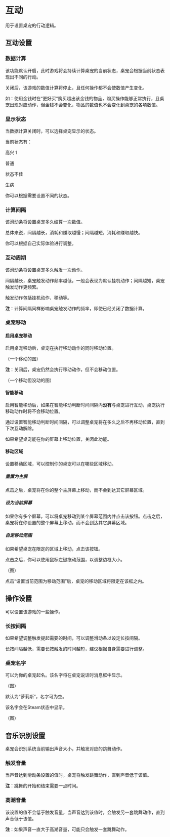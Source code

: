 # 互动

用于设置桌宠的行动逻辑。



## 互动设置



### 数据计算

该功能默认开启，此时游戏将会持续计算桌宠的当前状态，桌宠会根据当前状态表现出不同的行动。

关闭后，该游戏的数值计算将停止，且任何操作都不会使数值产生变化。

如：使用金钱时在“更好买”购买超出该金钱的物品，购买操作能够正常执行，且桌宠出现对应动作，但金钱不会变化，物品的数值也不会变化到桌宠的各项数值。



### 显示状态

当数据计算关闭时，可以选择桌宠显示的状态。

当前状态有：

高兴		1

普通

状态不佳

生病

你可以根据需要设置不同的状态。



### 计算间隔

该滑动条将设置桌宠多久结算一次数值。

总体来说，间隔越长，消耗和赚取越慢；间隔越短，消耗和赚取越快。

你可以根据自己实际体验进行调整。



### 互动周期

该滑动条将设置桌宠多久触发一次动作。

间隔越长，桌宠触发动作频率越低，一般会表现为默认挂机动作；间隔越短，桌宠触发动作更频繁。

触发动作包括挂机动作、移动等。



**注**：计算间隔同样影响桌宠触发动作的频率，即使已经关闭了数据计算。



### 桌宠移动

#### 启用桌宠移动

启用桌宠移动后，桌宠在执行移动动作的同时移动位置。

（一个移动的图）

**注**：关闭后，桌宠仍然会执行移动动作，但不会移动位置。

（一个移动但没动的图）



#### 智能移动

启用智能移动后，如果在智能移动判断时间间隔内**没有**与桌宠进行互动，桌宠执行移动动作时将不会移动位置。

通过设置智能移动判断时间间隔，可以调整桌宠将在多久之后不再移动位置，直到下次互动解除。

如果希望桌宠能在你的屏幕上移动位置，关闭此功能。



#### 移动区域

设置移动区域，可以控制你的桌宠可以在哪些区域移动。



##### 重置为主屏

点击之后，桌宠将在你的整个主屏幕上移动，而不会到达其它屏幕区域。

##### 设为当前屏幕

如果你有多个屏幕，可以将桌宠移动到某个屏幕范围内并点击该按钮。点击之后，桌宠将在你设置的整个屏幕上移动，而不会到达其它屏幕区域。

##### 自定移动范围

如果希望桌宠在限定的区域上移动，点击该按钮。

点击之后，你可以使用鼠标左键拖动范围，以调整边框大小。

（图）

点击“设置当前范围为移动范围”后，桌宠的移动区域将限定在该框之内。



## 操作设置

可以设置该游戏的一些操作。

### 长按间隔

如果希望调整触发提起需要的时间，可以调整滑动条以设定长按间隔。

长按间隔越低，需要长按触发的时间越短，建议根据自身需要进行调整。

### 桌宠名字

可以为你的桌宠起名。该名字将在桌宠说话时消息框中显示。

（图）

默认为“萝莉斯”，名字可为空。

该名字会在Steam状态中显示。

（图）



## 音乐识别设置

桌宠会识别系统当前输出声音大小，并触发对应的跳舞动作。

### 触发音量

当声音达到滑动条设置的值时，桌宠将触发跳舞动作，直到声音低于该值。

**注**：跳舞的开始和结束需要一点时间。

### 高潮音量

该设置的值不会低于触发音量，当声音达到该值时，会触发另一套跳舞动作，直到声音低于该值。

**注**：如果声音一直大于高潮音量，可能只会触发一套跳舞动作。



